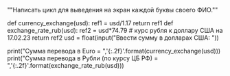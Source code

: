 ""Написать цикл для выведения на экран каждой буквы своего ФИО.""


def currency_exchange(usd):
    ref1 = usd/1.17
    return ref1
def exchange_rate_rub(usd):
    ref2 = usd*74.79  # курс рубля к доллару США на 17.02.23
    return ref2
usd = float(input("Ввести сумму в долларах США: "))

print("Сумма перевода в Euro = ",'{:.2f}'.format(currency_exchange(usd)))
print("Сумма перевода в Рубли (по курсу ЦБ РФ) = ",'{:.2f}'.format(exchange_rate_rub(usd)))